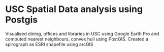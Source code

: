 # USC Spatial Data analysis using Postgis
 Visualised dining, offices and libraries in USC using Google Earth Pro and computed nearest neighbours, convex hull using PostGIS. Created a spirograph as ESRI shapefile using arcGIS
